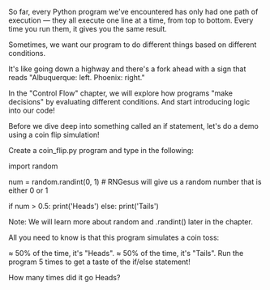 So far, every Python program we've encountered has only had one path of execution — they all execute one line at a time, from top to bottom. Every time you run them, it gives you the same result.

Sometimes, we want our program to do different things based on different conditions.

It's like going down a highway and there's a fork ahead with a sign that reads "Albuquerque: left. Phoenix: right."

In the "Control Flow" chapter, we will explore how programs "make decisions" by evaluating different conditions. And start introducing logic into our code!

Before we dive deep into something called an if statement, let's do a demo using a coin flip simulation!

Create a coin_flip.py program and type in the following:

import random

num = random.randint(0, 1)   # RNGesus will give us a random number that is either 0 or 1

if num > 0.5:
  print('Heads')
else:
  print('Tails')

Note: We will learn more about random and .randint() later in the chapter.

All you need to know is that this program simulates a coin toss:

≈ 50% of the time, it's "Heads".
≈ 50% of the time, it's "Tails".
Run the program 5 times to get a taste of the if/else statement!

How many times did it go Heads?
